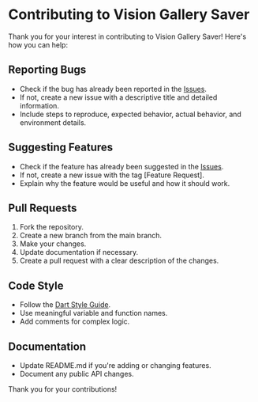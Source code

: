 # Contributing to Vision Gallery Saver

Thank you for your interest in contributing to Vision Gallery Saver! Here's how you can help:

## Reporting Bugs

- Check if the bug has already been reported in the [Issues](https://github.com/TheNoumanDev/vision_gallery_saver/issues).
- If not, create a new issue with a descriptive title and detailed information.
- Include steps to reproduce, expected behavior, actual behavior, and environment details.

## Suggesting Features

- Check if the feature has already been suggested in the [Issues](https://github.com/TheNoumanDev/vision_gallery_saver/issues).
- If not, create a new issue with the tag [Feature Request].
- Explain why the feature would be useful and how it should work.

## Pull Requests

1. Fork the repository.
2. Create a new branch from the main branch.
3. Make your changes.
5. Update documentation if necessary.
6. Create a pull request with a clear description of the changes.

## Code Style

- Follow the [Dart Style Guide](https://dart.dev/guides/language/effective-dart/style).
- Use meaningful variable and function names.
- Add comments for complex logic.

## Documentation

- Update README.md if you're adding or changing features.
- Document any public API changes.

Thank you for your contributions!
